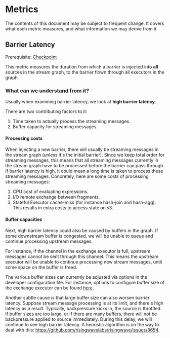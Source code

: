 # Metrics

The contents of this document may be subject to frequent change.
It covers what each metric measures, and what information we may derive from it.

## Barrier Latency

Prerequisite: [Checkpoint](./design/checkpoint.md)

This metric measures the duration from which a barrier is injected into **all** sources in the stream graph,
to the barrier flown through all executors in the graph.

### What can we understand from it?

Usually when examining barrier latency, we look at **high barrier latency**.

There are two contributing factors to it:
1. Time taken to actually process the streaming messages.
2. Buffer capacity for streaming messages.

#### Processing costs

When injecting a new barrier,
there will usually be streaming messages in the stream graph (unless it's the initial barrier).
Since we keep total order for streaming messages,
this means that all streaming messages currently in the stream graph have to be processed
before the barrier can pass through.
If barrier latency is high, it could mean a long time is taken to process these streaming messages.
Concretely, here are some costs of processing streaming messages:
1. CPU cost of evaluating expressions.
2. I/O remote exchange between fragments.
3. Stateful Executor cache-miss (for instance hash-join and hash-agg). This results in extra costs to access state on s3.

#### Buffer capacities

Next, high barrier latency could also be caused by buffers in the graph.
If some downstream buffer is congested, we will be unable to queue and continue processing upstream messages.

For instance, if the channel in the exchange executor is full,
upstream messages cannot be sent through this channel.
This means the upstream executor will be unable to continue processing new stream messages, until some space on the buffer is freed.

The various buffer sizes can currently be adjusted via options in the developer configuration file.
For instance, options to configure buffer size of the exchange executor can be found [here](https://github.com/risingwavelabs/risingwave/blob/a36e01307d60491b91870ac5a37049a378fe986f/src/config/example.toml#L49-L50).

Another subtle cause is that large buffer size can also worsen barrier latency.
Suppose stream message processing is at its limit, and there's high latency as a result.
Typically, backpressure kicks in, the source is throttled.
If buffer sizes are too large, or if there are many buffers, there will not be backpressure applied to source immediately.
During this delay, we will continue to see high barrier latency.
A heuristic algorithm is on the way to deal with this: https://github.com/risingwavelabs/risingwave/issues/8654.

